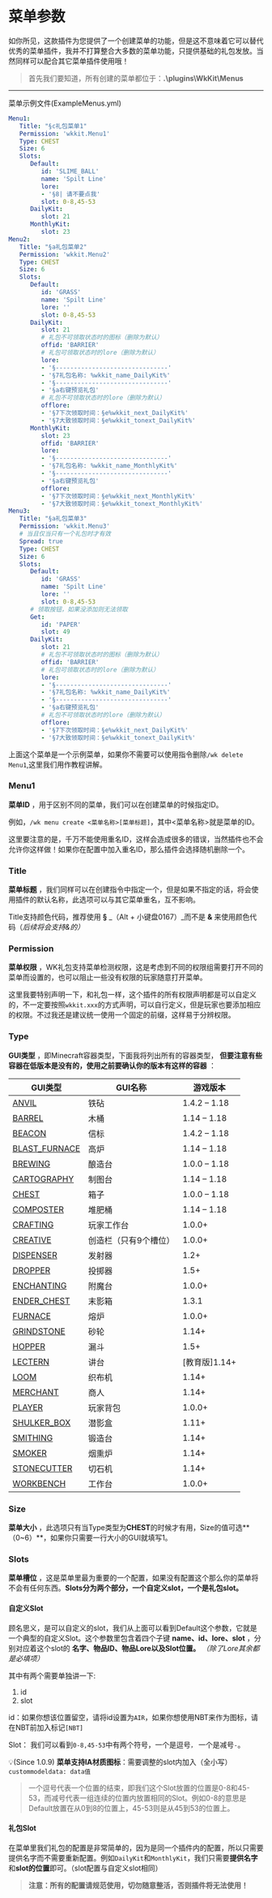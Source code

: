 # 菜单参数

如你所见，这款插件为您提供了一个创建菜单的功能，但是这不意味着它可以替代优秀的菜单插件，我并不打算整合大多数的菜单功能，只提供基础的礼包发放。当然同样可以配合其它菜单插件使用哦！

> 首先我们要知道，所有创建的菜单都位于：**.\plugins\WkKit\Menus**

---

菜单示例文件(ExampleMenus.yml)

```yaml
Menu1:
   Title: "§c礼包菜单1"
   Permission: 'wkkit.Menu1'
   Type: CHEST
   Size: 6
   Slots:
      Default: 
         id: 'SLIME_BALL'
         name: 'Spilt Line'
         lore: 
         - '§8| 请不要点我'
         slot: 0-8,45-53
      DailyKit:
         slot: 21
      MonthlyKit:
         slot: 23
Menu2:
   Title: "§a礼包菜单2"
   Permission: 'wkkit.Menu2'
   Type: CHEST
   Size: 6
   Slots:
      Default: 
         id: 'GRASS'
         name: 'Spilt Line'
         lore: ''
         slot: 0-8,45-53
      DailyKit:
         slot: 21
         # 礼包不可领取状态时的图标（删除为默认）
         offid: 'BARRIER'
         # 礼包可领取状态时的lore（删除为默认）
         lore:
         - '§-------------------------------'
         - '§7礼包名称: %wkkit_name_DailyKit%'
         - '§-------------------------------'
         - '§a右键预览礼包'
         # 礼包不可领取状态时的lore（删除为默认）
         offlore:
         - '§7下次领取时间：§e%wkkit_next_DailyKit%'
         - '§7大致领取时间：§e%wkkit_tonext_DailyKit%'
      MonthlyKit:
         slot: 23
         offid: 'BARRIER'   
         lore:
         - '§-------------------------------'
         - '§7礼包名称: %wkkit_name_MonthlyKit%'
         - '§-------------------------------'
         - '§a右键预览礼包'
         offlore:
         - '§7下次领取时间：§e%wkkit_next_MonthlyKit%'
         - '§7大致领取时间：§e%wkkit_tonext_MonthlyKit%'
Menu3:
   Title: "§a礼包菜单3"
   Permission: 'wkkit.Menu3'
   # 当且仅当只有一个礼包时才有效
   Spread: true
   Type: CHEST
   Size: 6
   Slots:
      Default: 
         id: 'GRASS'
         name: 'Spilt Line'
         lore: ''
         slot: 0-8,45-53
      # 领取按钮，如果没添加则无法领取
      Get:
         id: 'PAPER'
         slot: 49
      DailyKit:
         slot: 21
         # 礼包不可领取状态时的图标（删除为默认）
         offid: 'BARRIER'
         # 礼包可领取状态时的lore（删除为默认）
         lore:
         - '§-------------------------------'
         - '§7礼包名称: %wkkit_name_DailyKit%'
         - '§-------------------------------'
         - '§a右键预览礼包'
         # 礼包不可领取状态时的lore（删除为默认）
         offlore:
         - '§7下次领取时间：§e%wkkit_next_DailyKit%'
         - '§7大致领取时间：§e%wkkit_tonext_DailyKit%'
```

上面这个菜单是一个示例菜单，如果你不需要可以使用指令删除`/wk delete Menu1`,这里我们用作教程讲解。

### Menu1

**菜单ID** ，用于区别不同的菜单，我们可以在创建菜单的时候指定ID。

例如，`/wk menu create <菜单名称>[菜单标题]`，其中<菜单名称>就是菜单的ID。

这里要注意的是，千万不能使用重名ID，这样会造成很多的错误，当然插件也不会允许你这样做！如果你在配置中加入重名ID，那么插件会选择随机删除一个。

### Title

**菜单标题** ，我们同样可以在创建指令中指定一个，但是如果不指定的话，将会使用插件的默认名称，此选项可以与其它菜单重名，互不影响。

Title支持颜色代码，推荐使用 **§** _（Alt + 小键盘0167）_而不是 **&** 来使用颜色代码（*后续将会支持&的）*

### Permission

**菜单权限** ，WK礼包支持菜单检测权限，这是考虑到不同的权限组需要打开不同的菜单而设置的，也可以阻止一些没有权限的玩家随意打开菜单。

这里我要特别声明一下，和礼包一样，这个插件的所有权限声明都是可以自定义的，不一定要按照`wkkit.xxx`的方式声明，可以自行定义，但是玩家也要添加相应的权限。不过我还是建议统一使用一个固定的前缀，这样易于分辨权限。

### Type

**GUI类型** ，即Minecraft容器类型，下面我将列出所有的容器类型， **但要注意有些容器在低版本是没有的，使用之前要确认你的版本有这样的容器** ：


| GUI类型                                                                                                        | GUI名称               | 游戏版本      |
| ---------------------------------------------------------------------------------------------------------------- | ----------------------- | --------------- |
| [ANVIL](https://bukkit.windit.net/javadoc/org/bukkit/event/inventory/InventoryType.html#ANVIL)                 | 铁砧                  | 1.4.2 – 1.18 |
| [BARREL](https://bukkit.windit.net/javadoc/org/bukkit/event/inventory/InventoryType.html#BARREL)               | 木桶                  | 1.14 – 1.18  |
| [BEACON](https://bukkit.windit.net/javadoc/org/bukkit/event/inventory/InventoryType.html#BEACON)               | 信标                  | 1.4.2 – 1.18 |
| [BLAST_FURNACE](https://bukkit.windit.net/javadoc/org/bukkit/event/inventory/InventoryType.html#BLAST_FURNACE) | 高炉                  | 1.14 – 1.18  |
| [BREWING](https://bukkit.windit.net/javadoc/org/bukkit/event/inventory/InventoryType.html#BREWING)             | 酿造台                | 1.0.0 – 1.18 |
| [CARTOGRAPHY](https://bukkit.windit.net/javadoc/org/bukkit/event/inventory/InventoryType.html#CARTOGRAPHY)     | 制图台                | 1.14 – 1.18  |
| [CHEST](https://bukkit.windit.net/javadoc/org/bukkit/event/inventory/InventoryType.html#CHEST)                 | 箱子                  | 1.0.0 – 1.18 |
| [COMPOSTER](https://bukkit.windit.net/javadoc/org/bukkit/event/inventory/InventoryType.html#COMPOSTER)         | 堆肥桶                | 1.14 – 1.18  |
| [CRAFTING](https://bukkit.windit.net/javadoc/org/bukkit/event/inventory/InventoryType.html#CRAFTING)           | 玩家工作台            | 1.0.0+        |
| [CREATIVE](https://bukkit.windit.net/javadoc/org/bukkit/event/inventory/InventoryType.html#CREATIVE)           | 创造栏（只有9个槽位） | 1.0.0+        |
| [DISPENSER](https://bukkit.windit.net/javadoc/org/bukkit/event/inventory/InventoryType.html#DISPENSER)         | 发射器                | 1.2+          |
| [DROPPER](https://bukkit.windit.net/javadoc/org/bukkit/event/inventory/InventoryType.html#DROPPER)             | 投掷器                | 1.5+          |
| [ENCHANTING](https://bukkit.windit.net/javadoc/org/bukkit/event/inventory/InventoryType.html#ENCHANTING)       | 附魔台                | 1.0.0+        |
| [ENDER_CHEST](https://bukkit.windit.net/javadoc/org/bukkit/event/inventory/InventoryType.html#ENDER_CHEST)     | 末影箱                | 1.3.1         |
| [FURNACE](https://bukkit.windit.net/javadoc/org/bukkit/event/inventory/InventoryType.html#FURNACE)             | 熔炉                  | 1.0.0+        |
| [GRINDSTONE](https://bukkit.windit.net/javadoc/org/bukkit/event/inventory/InventoryType.html#GRINDSTONE)       | 砂轮                  | 1.14+         |
| [HOPPER](https://bukkit.windit.net/javadoc/org/bukkit/event/inventory/InventoryType.html#HOPPER)               | 漏斗                  | 1.5+          |
| [LECTERN](https://bukkit.windit.net/javadoc/org/bukkit/event/inventory/InventoryType.html#LECTERN)             | 讲台                  | [教育版]1.14+ |
| [LOOM](https://bukkit.windit.net/javadoc/org/bukkit/event/inventory/InventoryType.html#LOOM)                   | 织布机                | 1.14+         |
| [MERCHANT](https://bukkit.windit.net/javadoc/org/bukkit/event/inventory/InventoryType.html#MERCHANT)           | 商人                  | 1.14+         |
| [PLAYER](https://bukkit.windit.net/javadoc/org/bukkit/event/inventory/InventoryType.html#PLAYER)               | 玩家背包              | 1.0.0+        |
| [SHULKER_BOX](https://bukkit.windit.net/javadoc/org/bukkit/event/inventory/InventoryType.html#SHULKER_BOX)     | 潜影盒                | 1.11+         |
| [SMITHING](https://bukkit.windit.net/javadoc/org/bukkit/event/inventory/InventoryType.html#SMITHING)           | 锻造台                | 1.14+         |
| [SMOKER](https://bukkit.windit.net/javadoc/org/bukkit/event/inventory/InventoryType.html#SMOKER)               | 烟熏炉                | 1.14+         |
| [STONECUTTER](https://bukkit.windit.net/javadoc/org/bukkit/event/inventory/InventoryType.html#STONECUTTER)     | 切石机                | 1.14+         |
| [WORKBENCH](https://bukkit.windit.net/javadoc/org/bukkit/event/inventory/InventoryType.html#WORKBENCH)         | 工作台                | 1.0.0+        |

### Size

**菜单大小** ，此选项只有当Type类型为**CHEST**的时候才有用，Size的值可选**（0~6）**，如果你只需要一行大小的GUI就填写1。

### Slots

**菜单槽位** ，这是菜单里最为重要的一个配置，如果没有配置这个那么你的菜单将不会有任何东西。**Slots分为两个部分，一个自定义slot，一个是礼包slot。**

#### 自定义Slot

顾名思义，是可以自定义的slot，我们从上面可以看到Default这个参数，它就是一个典型的自定义Slot。这个参数里包含着四个子键 **name、id、lore、slot** ，分别对应着这个slot的 **名字、物品ID、物品Lore以及Slot位置。** *（除了Lore其余都是必填项）*

其中有两个需要单独讲一下:

1. id
2. slot

id：如果你想该位置留空，请将id设置为`AIR`，如果你想使用NBT来作为图标，请在NBT前加入标记`[NBT]`

Slot： 我们可以看到`0-8,45-53`中有两个符号，一个是逗号`，` 一个是减号`-`。

💡(Since 1.0.9) **菜单支持IA材质图标**：需要调整的slot内加入（全小写）`custommodeldata: data值`

> 一个逗号代表一个位置的结束，即我们这个Slot放置的位置是0-8和45-53，而减号代表一组连续的位置内放置相同的Slot。例如0-8的意思是Default放置在从0到8的位置上，45-53则是从45到53的位置上。

#### **礼包Slot**

在菜单里我们礼包的配置是非常简单的，因为是同一个插件内的配置，所以只需要提供名字而不需要重新配置。例如`DailyKit`和`MonthlyKit`，我们只需要**提供名字**和**slot的位置**即可。（slot配置与自定义slot相同）

> **注意：所有的配置请规范使用，切勿随意整活，否则插件将无法使用！**
